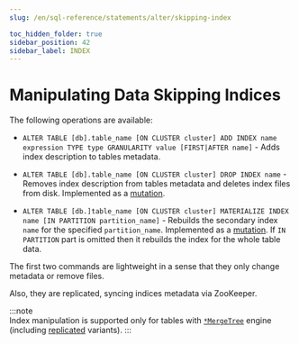 ```yaml
---
slug: /en/sql-reference/statements/alter/skipping-index

toc_hidden_folder: true
sidebar_position: 42
sidebar_label: INDEX
---
```


# Manipulating Data Skipping Indices

The following operations are available:

- `ALTER TABLE [db].table_name [ON CLUSTER cluster] ADD INDEX name expression TYPE type GRANULARITY value [FIRST|AFTER name]` - Adds index description to tables metadata.

- `ALTER TABLE [db].table_name [ON CLUSTER cluster] DROP INDEX name` - Removes index description from tables metadata and deletes index files from disk. Implemented as a [mutation](/docs/en/sql-reference/statements/alter/index.md#mutations).

- `ALTER TABLE [db.]table_name [ON CLUSTER cluster] MATERIALIZE INDEX name [IN PARTITION partition_name]` - Rebuilds the secondary index `name` for the specified `partition_name`. Implemented as a [mutation](/docs/en/sql-reference/statements/alter/index.md#mutations). If `IN PARTITION` part is omitted then it rebuilds the index for the whole table data.

The first two commands are lightweight in a sense that they only change metadata or remove files.

Also, they are replicated, syncing indices metadata via ZooKeeper.

:::note    
Index manipulation is supported only for tables with [`*MergeTree`](/docs/en/engines/table-engines/mergetree-family/mergetree.md) engine (including [replicated](/docs/en/engines/table-engines/mergetree-family/replication.md) variants).
:::
